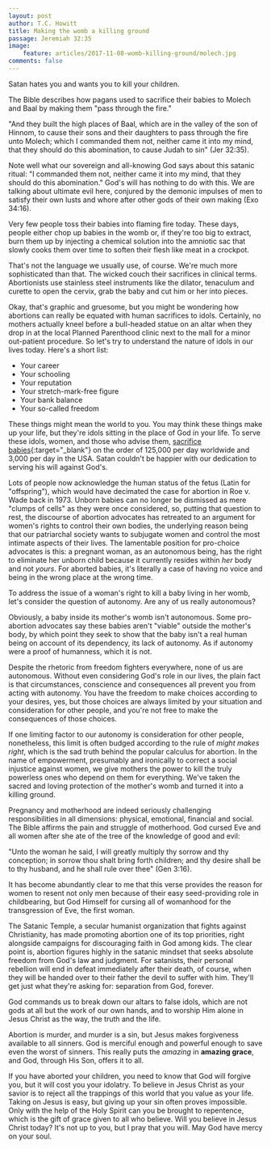 ```yaml
---
layout: post
author: T.C. Howitt
title: Making the womb a killing ground
passage: Jeremiah 32:35
image:
    feature: articles/2017-11-08-womb-killing-ground/molech.jpg
comments: false
---
```


Satan hates you and wants you to kill your children.

The Bible describes how pagans used to sacrifice their babies to Molech and Baal by making them "pass through the fire."

"And they built the high places of Baal, which are in the valley of the son of Hinnom, to cause their sons and their daughters to pass through the fire unto Molech; which I commanded them not, neither came it into my mind, that they should do this abomination, to cause Judah to sin" (Jer 32:35).

Note well what our sovereign and all-knowing God says about this satanic ritual: "I commanded them not, neither came it into my mind, that they should do this abomination."  God's will has nothing to do with this.  We are talking about ultimate evil here, conjured by the demonic impulses of men to satisfy their own lusts and whore after other gods of their own making (Exo 34:16).

Very few people toss their babies into flaming fire today. These days, people either chop up babies in the womb or, if they're too big to extract, burn them up by injecting a chemical solution into the amniotic sac that slowly cooks them over time to soften their flesh like meat in a crockpot.

That's not the language we usually use, of course.  We're much more sophisticated than that.  The wicked couch their sacrifices in clinical terms.  Abortionists use stainless steel instruments like the dilator, tenaculum and curette to open the cervix, grab the baby and cut him or her into pieces.

Okay, that's graphic and gruesome, but you might be wondering how abortions can really be equated with human sacrifices to idols.  Certainly, no mothers actually kneel before a bull-headed statue on an altar when they drop in at the local Planned Parenthood clinic next to the mall for a minor out-patient procedure.  So let's try to understand the nature of idols in our lives today.  Here's a short list:

* Your career
* Your schooling
* Your reputation
* Your stretch-mark-free figure
* Your bank balance
* Your so-called freedom

These things might mean the world to you.  You may think these things make up your life, but they're idols sitting in the place of God in your life. To serve these idols, women, and those who advise them, [sacrifice babies](http://www.worldometers.info/abortions/){:target="_blank"} on the order of 125,000 per day worldwide and 3,000 per day in the USA. Satan couldn't be happier with our dedication to serving his will against God's.

Lots of people now acknowledge the human status of the fetus (Latin for "offspring"), which would have decimated the case for abortion in Roe v. Wade back in 1973.  Unborn babies can no longer be dismissed as mere "clumps of cells" as they were once considered, so, putting that question to rest, the discourse of abortion advocates has retreated to an argument for women's rights to control their own bodies, the underlying reason being that our patriarchal society wants to subjugate women and control the most intimate aspects of their lives.  The lamentable position for pro-choice advocates is this: a pregnant woman, as an autonomous being, has the right to eliminate her unborn child because it currently resides within *her* body and not *yours*.  For aborted babies, it's literally a case of having no voice and being in the wrong place at the wrong time.

To address the issue of a woman's right to kill a baby living in her womb, let's consider the question of autonomy. Are any of us really autonomous?

Obviously, a baby inside its mother's womb isn't autonomous. Some pro-abortion advocates say these babies aren't "viable" outside the mother's body, by which point they seek to show that the baby isn't a real human being on account of its dependency, its lack of autonomy. As if autonomy were a proof of humanness, which it is not.

Despite the rhetoric from freedom fighters everywhere, none of us are autonomous.  Without even considering God's role in our lives, the plain fact is that circumstances, conscience and consequences all prevent you from acting with autonomy.  You have the freedom to make choices according to your desires, yes, but those choices are always limited by your situation and consideration for other people, and you're not free to make the consequences of those choices.

If one limiting factor to our autonomy is consideration for other people, nonetheless, this limit is often budged according to the rule of *might makes right*, which is the sad truth behind the popular calculus for abortion.  In the name of empowerment, presumably and ironically to correct a social injustice against women, we give mothers the power to kill the truly powerless ones who depend on them for everything.  We've taken the sacred and loving protection of the mother's womb and turned it into a killing ground.

Pregnancy and motherhood are indeed seriously challenging responsibilities in all dimensions: physical, emotional, financial and social.  The Bible affirms the pain and struggle of motherhood.  God cursed Eve and all women after she ate of the tree of the knowledge of good and evil:

"Unto the woman he said, I will greatly multiply thy sorrow and thy conception; in sorrow thou shalt bring forth children; and thy desire shall be to thy husband, and he shall rule over thee" (Gen 3:16).

It has become abundantly clear to me that this verse provides the reason for women to resent not only men because of their easy seed-providing role in childbearing, but God Himself for cursing all of womanhood for the transgression of Eve, the first woman.

The Satanic Temple, a secular humanist organization that fights against Christianity, has made promoting abortion one of its top priorities, right alongside campaigns for discouraging faith in God among kids.  The clear point is, abortion figures highly in the satanic mindset that seeks absolute freedom from God's law and judgment.  For satanists, their personal rebellion will end in defeat immediately after their death, of course, when they will be handed over to their father the devil to suffer with him.  They'll get just what they're asking for: separation from God, forever.

God commands us to break down our altars to false idols, which are not gods at all but the work of our own hands, and to worship Him alone in Jesus Christ as the way, the truth and the life.

Abortion is murder, and murder is a sin, but Jesus makes forgiveness available to all sinners. God is merciful enough and powerful enough to save even the worst of sinners. This really puts the *amazing* in **amazing grace**, and God, through His Son, offers it to all.

If you have aborted your children, you need to know that God will forgive you, but it will cost you your idolatry.  To believe in Jesus Christ as your savior is to reject all the trappings of this world that you value as your life. Taking on Jesus is easy, but giving up your sin often proves impossible.  Only with the help of the Holy Spirit can you be brought to repentence, which is the gift of grace given to all who believe.  Will you believe in Jesus Christ today?  It's not up to you, but I pray that you will.  May God have mercy on your soul.
